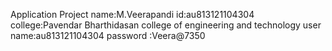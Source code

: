 Application Project 
name:M.Veerapandi 
id:au813121104304
college:Pavendar Bharthidasan college of engineering and technology 
user name:au813121104304
password :Veera@7350
